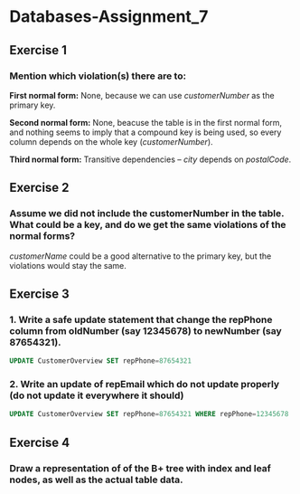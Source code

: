 # Databases-Assignment_7

## Exercise 1

### **Mention which violation(s) there are to:**

**First normal form:** None, because we can use *customerNumber* as the primary key.

**Second normal form:** None, beacuse the table is in the first normal form, and nothing seems to imply that a compound key is being used, so every column depends on the whole key (*customerNumber*).

**Third normal form:** Transitive dependencies – *city* depends on *postalCode*.

## Exercise 2
### **Assume we did not include the customerNumber in the table. What could be a key, and do we get the same violations of the normal forms?**

*customerName* could be a good alternative to the primary key, but the violations would stay the same.

## Exercise 3
### 1. Write a safe update statement that change the repPhone column from oldNumber (say 12345678) to newNumber (say 87654321).
```sql
UPDATE CustomerOverview SET repPhone=87654321
```
### 2. Write an update of repEmail which do not update properly (do not update it everywhere it should)
```sql
UPDATE CustomerOverview SET repPhone=87654321 WHERE repPhone=12345678
```

## Exercise 4
### Draw a representation of of the B+ tree with index and leaf nodes, as well as the actual table data.
